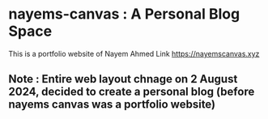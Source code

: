 # nayems-canvas : A Personal Blog Space

This is a portfolio website of Nayem Ahmed
Link https://nayemscanvas.xyz

## Note : Entire web layout chnage on 2 August 2024, decided to create a personal blog (before nayems canvas was a portfolio website)
